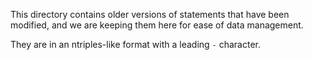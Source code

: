 This directory contains older versions of statements that have been modified, and we are keeping them here for ease of data management.

They are in an ntriples-like format with a leading `-` character.
